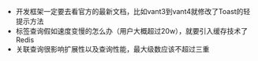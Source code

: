 * 开发框架一定要去看官方的最新文档，比如vant3到vant4就修改了Toast的轻提示方法
* 标签查询假如速度变慢的怎么办（用户大概超过20w），就要引入缓存技术了Redis
* 关联查询很影响扩展性以及查询性能，最大级数应该不超过三重